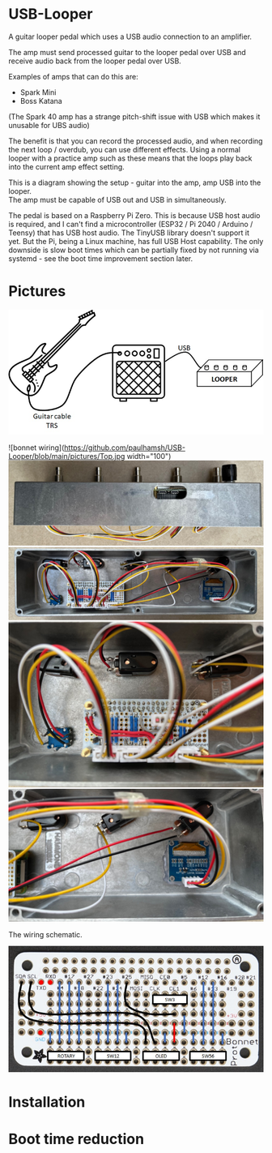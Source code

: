 # USB-Looper
A guitar looper pedal which uses a USB audio connection to an amplifier.

The amp must send processed guitar to the looper pedal over USB and receive audio back from the looper pedal over USB.   

Examples of amps that can do this are:   
- Spark Mini
- Boss Katana

(The Spark 40 amp has a strange pitch-shift issue with USB which makes it unusable for UBS audio)   

The benefit is that you can record the processed audio, and when recording the next loop / overdub, you can use different effects.  Using a normal looper with a practice amp such as these means that the loops play back into the current amp effect setting.  

This is a diagram showing the setup - guitar into the amp, amp USB into the looper.   
The amp must be capable of USB out and USB in simultaneously.   

The pedal is based on a Raspberry Pi Zero.   This is because USB host audio is required, and I can't find a microcontroller (ESP32 / Pi 2040 / Arduino / Teensy) that has USB host audio. The TinyUSB library doesn't support it yet. But the Pi, being a Linux machine, has full USB Host capability.  The only downside is slow boot times which can be partially fixed by not running via systemd - see the boot time improvement section later.   

# Pictures

![bonnet wiring](https://github.com/paulhamsh/USB-Looper/blob/main/pictures/Setup.jpg)

        
         
![bonnet wiring](https://github.com/paulhamsh/USB-Looper/blob/main/pictures/Top.jpg width="100")
![bonnet wiring](https://github.com/paulhamsh/USB-Looper/blob/main/pictures/Edge.jpg)
![bonnet wiring](https://github.com/paulhamsh/USB-Looper/blob/main/pictures/Inside.jpg)
![bonnet wiring](https://github.com/paulhamsh/USB-Looper/blob/main/pictures/Inside%20Pi.jpg)
![bonnet wiring](https://github.com/paulhamsh/USB-Looper/blob/main/pictures/Inside%20OLED.jpg)

The wiring schematic.   

![bonnet wiring](https://github.com/paulhamsh/USB-Looper/blob/main/pictures/Proto%20Bonnet.jpg)

# Installation



# Boot time reduction



